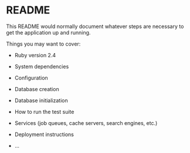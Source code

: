 # README

This README would normally document whatever steps are necessary to get the
application up and running.

Things you may want to cover:

* Ruby version
  2.4

* System dependencies

* Configuration

* Database creation

* Database initialization

* How to run the test suite

* Services (job queues, cache servers, search engines, etc.)

* Deployment instructions

* ...
